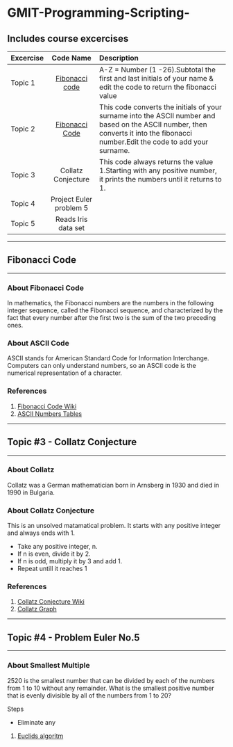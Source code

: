 # GMIT-Programming-Scripting-
## Includes course excercises 

|Excercise |  Code Name              |Description 
|----------|:-----------------------:|:--------------------------------------------------------------------------------------|
|Topic 1 |[Fibonacci code](#fibonacci-code)          | A-Z = Number (1 -26).Subtotal the first and last initials of your name & edit the code to return the fibonacci value| 
|Topic 2  |[Fibonacci Code](#fibonacci-code)          | This code converts the initials of your surname into the ASCII number and based on the ASCII number, then converts it into the fibonacci number.Edit the code to add your surname.          
|Topic 3  |Collatz Conjecture       | This code always returns the value 1.Starting with any positive number, it prints the numbers until it returns to 1.
|Topic 4  | Project Euler problem 5 | 
|Topic 5  | Reads Iris data set     | 

------------------------------------ 
## Fibonacci Code
-----------------------------------
### About Fibonacci Code 
 
In mathematics, the Fibonacci numbers are the numbers in the following integer sequence, called the Fibonacci sequence, and characterized by the fact that every number after the first two is the sum of the two preceding ones. 

### About ASCII Code 
ASCII stands for American Standard Code for Information Interchange. Computers can only understand numbers, so an ASCII code is the numerical representation of a character. 

### References
1. [Fibonacci Code Wiki](https://en.wikipedia.org/wiki/Fibonacci_number)
2. [ASCII Numbers Tables](http://www.asciitable.com/)
--------------------------------------
## Topic #3 - Collatz Conjecture 
----------------------------------

### About Collatz 

Collatz was a German mathematician born in Arnsberg in 1930 and died in 1990 in Bulgaria. 

### About Collatz Conjecture 
This is an unsolved matamatical problem. It starts with any positive integer and always ends with 1. 

* Take any positive integer, n.
* If n is even, divide it by 2.
* If n is odd, multiply it by 3 and add 1.
* Repeat untill it reaches 1



### References  
1. [Collatz Conjecture Wiki](https://en.wikipedia.org/wiki/Collatz_conjecture)
2. [Collatz Graph](https://www.jasondavies.com/collatz-graph/) 

--------------------------------
## Topic #4 - Problem Euler No.5
-------------------------------- 

### About Smallest Multiple
2520 is the smallest number that can be divided by each of the numbers from 1 to 10 without any remainder.
What is the smallest positive number that is evenly divisible by all of the numbers from 1 to 20? 

Steps
* Eliminate any 
1. [Euclids algoritm](https://blog.dreamshire.com/project-euler-5-solution)

